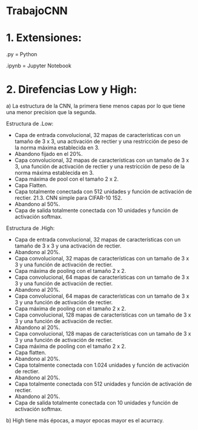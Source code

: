 # TrabajoCNN
# 1. Extensiones:
.py = Python

.ipynb = Jupyter Notebook


# 2. Direfencias Low y High:

a) La estructura de la CNN, la primera tiene menos capas por lo que tiene una menor precision que la segunda.

Estructura de .Low:
- Capa de entrada convolucional, 32 mapas de características con un tamaño de 3 x 3, una activación de rectier y una restricción de peso de la norma máxima establecida en 3.
- Abandono fijado en el 20%.
- Capa convolucional, 32 mapas de características con un tamaño de 3 x 3, una función de activación de rectier y una restricción de peso de la norma máxima establecida en 3.
- Capa máxima de pool con el tamaño 2 x 2.
- Capa Flatten.
- Capa totalmente conectada con 512 unidades y función de activación de rectier. 21.3. CNN simple para CIFAR-10 152.
- Abandono al 50%.
- Capa de salida totalmente conectada con 10 unidades y función de activación softmax.

Estructura de .High:
- Capa de entrada convolucional, 32 mapas de características con un tamaño de 3 x 3 y una activación de rectier.
- Abandono al 20%.
- Capa convolucional, 32 mapas de características con un tamaño de 3 x 3 y una función de activación de rectier.
- Capa máxima de pooling con el tamaño 2 x 2.
- Capa convolucional, 64 mapas de características con un tamaño de 3 x 3 y una función de activación de rectier.
- Abandono al 20%.
- Capa convolucional, 64 mapas de características con un tamaño de 3 x 3 y una función de activación de rectier.
- Capa máxima de pooling con el tamaño 2 x 2.
- Capa convolucional, 128 mapas de características con un tamaño de 3 x 3 y una función de activación de rectier.
- Abandono al 20%.
- Capa convolucional, 128 mapas de características con un tamaño de 3 x 3 y una función de activación de rectier.
- Capa máxima de pooling con el tamaño 2 x 2.
- Capa flatten.
- Abandono al 20%.
- Capa totalmente conectada con 1.024 unidades y función de activación de rectier.
- Abandono al 20%.
- Capa totalmente conectada con 512 unidades y función de activación de rectier.
- Abandono al 20%.
- Capa de salida totalmente conectada con 10 unidades y función de activación softmax.

b) High tiene más épocas, a mayor epocas mayor es el acurracy.
